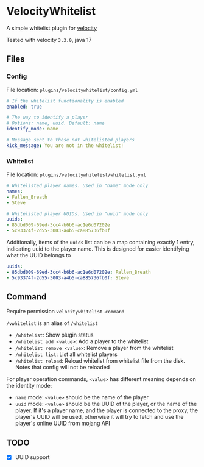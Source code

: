# VelocityWhitelist

A simple whitelist plugin for [velocity](https://github.com/PaperMC/Velocity)

Tested with velocity `3.3.0`, java 17

## Files

### Config

File location: `plugins/velocitywhitelist/config.yml`

```yaml
# If the whitelist functionality is enabled
enabled: true

# The way to identify a player
# Options: name, uuid. Default: name
identify_mode: name

# Message sent to those not whitelisted players
kick_message: You are not in the whitelist!
```

### Whitelist

File location: `plugins/velocitywhitelist/whitelist.yml`

```yaml
# Whitelisted player names. Used in "name" mode only
names:
- Fallen_Breath
- Steve

# Whitelisted player UUIDs. Used in "uuid" mode only
uuids:
- 85dbd009-69ed-3cc4-b6b6-ac1e6d07202e
- 5c93374f-2d55-3003-a4b5-ca885736fb0f
```

Additionally, items of the `uuids` list can be a map containing exactly 1 entry, indicating uuid to the player name.
This is designed for easier identifying what the UUID belongs to

```yaml
uuids:
- 85dbd009-69ed-3cc4-b6b6-ac1e6d07202e: Fallen_Breath
- 5c93374f-2d55-3003-a4b5-ca885736fb0f: Steve
```

## Command

Require permission `velocitywhitelist.command`

`/vwhitelist` is an alias of `/whitelist`

- `/whitelist`: Show plugin status
- `/whitelist add <value>`: Add a player to the whitelist
- `/whitelist remove <value>`: Remove a player from the whitelist
- `/whitelist list`: List all whitelist players
- `/whitelist reload`: Reload whitelist from whitelist file from the disk. Notes that config will not be reloaded

For player operation commands, `<value>` has different meaning depends on the identity mode:

- `name` mode: `<value>` should be the name of the player
- `uuid` mode: `<value>` should be the UUID of the player, or the name of the player. 
  If it's a player name, and the player is connected to the proxy, the player's UUID will be used, 
  otherwise it will try to fetch and use the player's online UUID from mojang API

## TODO

- [x] UUID support
